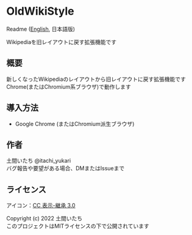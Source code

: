 # OldWikiStyle
Readme (<a href="https://github.com/doma-itachi/OldWikiStyle" target="_blank">English</a>, 日本語版)  

Wikipediaを旧レイアウトに戻す拡張機能です

## 概要
新しくなったWikipediaのレイアウトから旧レイアウトに戻す拡張機能です  
Chrome(またはChromium系ブラウザ)で動作します

## 導入方法
- Google Chrome (またはChromium派生ブラウザ)

## 作者
土間いたち @itachi_yukari  
バグ報告や要望がある場合、DMまたはIssueまで

## ライセンス
アイコン：[CC 表示-継承 3.0](https://creativecommons.org/licenses/by-sa/3.0/)

Copyright (c) 2022 土間いたち  
このプロジェクトはMITライセンスの下で公開されています